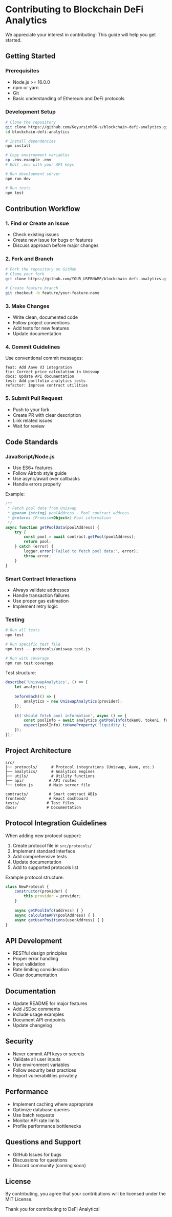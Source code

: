 # Contributing to Blockchain DeFi Analytics

We appreciate your interest in contributing! This guide will help you get started.

## Getting Started

### Prerequisites

- Node.js >= 16.0.0
- npm or yarn
- Git
- Basic understanding of Ethereum and DeFi protocols

### Development Setup

```bash
# Clone the repository
git clone https://github.com/Keyursinh06-s/blockchain-defi-analytics.git
cd blockchain-defi-analytics

# Install dependencies
npm install

# Copy environment variables
cp .env.example .env
# Edit .env with your API keys

# Run development server
npm run dev

# Run tests
npm test
```

## Contribution Workflow

### 1. Find or Create an Issue

- Check existing issues
- Create new issue for bugs or features
- Discuss approach before major changes

### 2. Fork and Branch

```bash
# Fork the repository on GitHub
# Clone your fork
git clone https://github.com/YOUR_USERNAME/blockchain-defi-analytics.git

# Create feature branch
git checkout -b feature/your-feature-name
```

### 3. Make Changes

- Write clean, documented code
- Follow project conventions
- Add tests for new features
- Update documentation

### 4. Commit Guidelines

Use conventional commit messages:

```
feat: Add Aave V3 integration
fix: Correct price calculation in Uniswap
docs: Update API documentation
test: Add portfolio analytics tests
refactor: Improve contract utilities
```

### 5. Submit Pull Request

- Push to your fork
- Create PR with clear description
- Link related issues
- Wait for review

## Code Standards

### JavaScript/Node.js

- Use ES6+ features
- Follow Airbnb style guide
- Use async/await over callbacks
- Handle errors properly

Example:
```javascript
/**
 * Fetch pool data from Uniswap
 * @param {string} poolAddress - Pool contract address
 * @returns {Promise<Object>} Pool information
 */
async function getPoolData(poolAddress) {
    try {
        const pool = await contract.getPool(poolAddress);
        return pool;
    } catch (error) {
        logger.error('Failed to fetch pool data:', error);
        throw error;
    }
}
```

### Smart Contract Interactions

- Always validate addresses
- Handle transaction failures
- Use proper gas estimation
- Implement retry logic

### Testing

```bash
# Run all tests
npm test

# Run specific test file
npm test -- protocols/uniswap.test.js

# Run with coverage
npm run test:coverage
```

Test structure:
```javascript
describe('UniswapAnalytics', () => {
    let analytics;
    
    beforeEach(() => {
        analytics = new UniswapAnalytics(provider);
    });
    
    it('should fetch pool information', async () => {
        const poolInfo = await analytics.getPoolInfo(token0, token1, fee);
        expect(poolInfo).toHaveProperty('liquidity');
    });
});
```

## Project Architecture

```
src/
├── protocols/      # Protocol integrations (Uniswap, Aave, etc.)
├── analytics/      # Analytics engines
├── utils/          # Utility functions
├── api/           # API routes
└── index.js       # Main server file

contracts/         # Smart contract ABIs
frontend/          # React dashboard
tests/            # Test files
docs/             # Documentation
```

## Protocol Integration Guidelines

When adding new protocol support:

1. Create protocol file in `src/protocols/`
2. Implement standard interface
3. Add comprehensive tests
4. Update documentation
5. Add to supported protocols list

Example protocol structure:
```javascript
class NewProtocol {
    constructor(provider) {
        this.provider = provider;
    }
    
    async getPoolInfo(address) { }
    async calculateAPY(poolAddress) { }
    async getUserPositions(userAddress) { }
}
```

## API Development

- RESTful design principles
- Proper error handling
- Input validation
- Rate limiting consideration
- Clear documentation

## Documentation

- Update README for major features
- Add JSDoc comments
- Include usage examples
- Document API endpoints
- Update changelog

## Security

- Never commit API keys or secrets
- Validate all user inputs
- Use environment variables
- Follow security best practices
- Report vulnerabilities privately

## Performance

- Implement caching where appropriate
- Optimize database queries
- Use batch requests
- Monitor API rate limits
- Profile performance bottlenecks

## Questions and Support

- GitHub Issues for bugs
- Discussions for questions
- Discord community (coming soon)

## License

By contributing, you agree that your contributions will be licensed under the MIT License.

Thank you for contributing to DeFi Analytics!